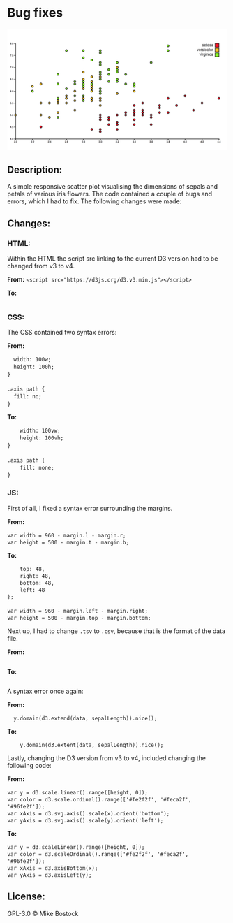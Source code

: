 # Bug fixes

![Result](preview.png)

## Description:
A simple responsive scatter plot visualising the dimensions of sepals and petals of various iris flowers.
The code contained a couple of bugs and errors, which I had to fix. The following changes were made:

## Changes:

### HTML:

Within the HTML the script src linking to the current D3 version had to be changed from v3 to v4.

**From:**
`<script src="https://d3js.org/d3.v3.min.js"></script>`


**To:**
```<script src="https://d3js.org/d3.v4.min.js"></script>
```

### CSS:

The CSS contained two syntax errors:

**From:**
```svg {
  width: 100w;
  height: 100h;
}

.axis path {
  fill: no;
}
```

**To:**
```svg {
    width: 100vw;
    height: 100vh;
}

.axis path {
    fill: none;
}
```

### JS:
First of all, I fixed a syntax error surrounding the margins.

**From:**
```var margin = {top: 48, right: 48, bottom: 48, left: 48};
var width = 960 - margin.l - margin.r;
var height = 500 - margin.t - margin.b;
```

**To:**
```var margin = {
    top: 48,
    right: 48,
    bottom: 48,
    left: 48
};

var width = 960 - margin.left - margin.right;
var height = 500 - margin.top - margin.bottom;
```

Next up, I had to change `.tsv` to `.csv`, because that is the format of the data file.

**From:**
```d3.tsv('index.tsv', row, onload);
```

**To:**
```d3.csv('index.csv', row, onload);
```

A syntax error once again:

**From:**
```x.domain(d3.extend(data, sepalWidth)).nice();
  y.domain(d3.extend(data, sepalLength)).nice();
```

**To:**
```x.domain(d3.extent(data, sepalWidth)).nice();
    y.domain(d3.extent(data, sepalLength)).nice();
```

Lastly, changing the D3 version from v3 to v4, included changing the following code:

**From:**
```var x = d3.scale.linear().range([0, width]);
var y = d3.scale.linear().range([height, 0]);
var color = d3.scale.ordinal().range(['#fe2f2f', '#feca2f', '#96fe2f']);
var xAxis = d3.svg.axis().scale(x).orient('bottom');
var yAxis = d3.svg.axis().scale(y).orient('left');
```

**To:**
```var x = d3.scaleLinear().range([0, width]);
var y = d3.scaleLinear().range([height, 0]);
var color = d3.scaleOrdinal().range(['#fe2f2f', '#feca2f', '#96fe2f']);
var xAxis = d3.axisBottom(x);
var yAxis = d3.axisLeft(y);
```

## License:
GPL-3.0 &copy; Mike Bostock
